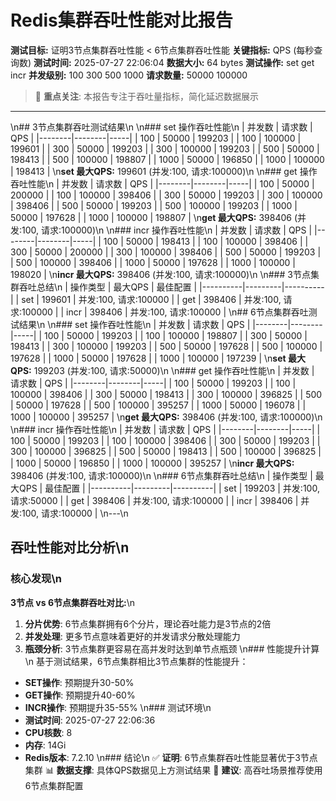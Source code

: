 # Redis集群吞吐性能对比报告

**测试目标:** 证明3节点集群吞吐性能 < 6节点集群吞吐性能
**关键指标:** QPS (每秒查询数)
**测试时间:** 2025-07-27 22:06:04
**数据大小:** 64 bytes
**测试操作:** set get incr
**并发级别:** 100 300 500 1000
**请求数量:** 50000 100000

> 🎯 **重点关注**: 本报告专注于吞吐量指标，简化延迟数据展示

---

\n## 3节点集群吞吐测试结果\n
\n### set 操作吞吐性能\n
| 并发数 | 请求数 | QPS |
|--------|--------|-----|
|    100 |  50000 |   199203 |
|    100 | 100000 |   199601 |
|    300 |  50000 |   199203 |
|    300 | 100000 |   199203 |
|    500 |  50000 |   198413 |
|    500 | 100000 |   198807 |
|   1000 |  50000 |   196850 |
|   1000 | 100000 |   198413 |
\n**set 最大QPS:** 199601 (并发:100, 请求:100000)\n
\n### get 操作吞吐性能\n
| 并发数 | 请求数 | QPS |
|--------|--------|-----|
|    100 |  50000 |   200000 |
|    100 | 100000 |   398406 |
|    300 |  50000 |   199203 |
|    300 | 100000 |   398406 |
|    500 |  50000 |   199203 |
|    500 | 100000 |   199203 |
|   1000 |  50000 |   197628 |
|   1000 | 100000 |   198807 |
\n**get 最大QPS:** 398406 (并发:100, 请求:100000)\n
\n### incr 操作吞吐性能\n
| 并发数 | 请求数 | QPS |
|--------|--------|-----|
|    100 |  50000 |   198413 |
|    100 | 100000 |   398406 |
|    300 |  50000 |   200000 |
|    300 | 100000 |   398406 |
|    500 |  50000 |   199203 |
|    500 | 100000 |   398406 |
|   1000 |  50000 |   197628 |
|   1000 | 100000 |   198020 |
\n**incr 最大QPS:** 398406 (并发:100, 请求:100000)\n
\n### 3节点集群吞吐总结\n
| 操作类型 | 最大QPS | 最佳配置 |
|----------|---------|----------|
|      set |  199601 | 并发:100, 请求:100000 |
|      get |  398406 | 并发:100, 请求:100000 |
|     incr |  398406 | 并发:100, 请求:100000 |
\n## 6节点集群吞吐测试结果\n
\n### set 操作吞吐性能\n
| 并发数 | 请求数 | QPS |
|--------|--------|-----|
|    100 |  50000 |   199203 |
|    100 | 100000 |   198807 |
|    300 |  50000 |   198413 |
|    300 | 100000 |   199203 |
|    500 |  50000 |   197628 |
|    500 | 100000 |   197628 |
|   1000 |  50000 |   197628 |
|   1000 | 100000 |   197239 |
\n**set 最大QPS:** 199203 (并发:100, 请求:50000)\n
\n### get 操作吞吐性能\n
| 并发数 | 请求数 | QPS |
|--------|--------|-----|
|    100 |  50000 |   199203 |
|    100 | 100000 |   398406 |
|    300 |  50000 |   198413 |
|    300 | 100000 |   396825 |
|    500 |  50000 |   197628 |
|    500 | 100000 |   395257 |
|   1000 |  50000 |   196078 |
|   1000 | 100000 |   395257 |
\n**get 最大QPS:** 398406 (并发:100, 请求:100000)\n
\n### incr 操作吞吐性能\n
| 并发数 | 请求数 | QPS |
|--------|--------|-----|
|    100 |  50000 |   199203 |
|    100 | 100000 |   398406 |
|    300 |  50000 |   199203 |
|    300 | 100000 |   396825 |
|    500 |  50000 |   198413 |
|    500 | 100000 |   396825 |
|   1000 |  50000 |   196850 |
|   1000 | 100000 |   395257 |
\n**incr 最大QPS:** 398406 (并发:100, 请求:100000)\n
\n### 6节点集群吞吐总结\n
| 操作类型 | 最大QPS | 最佳配置 |
|----------|---------|----------|
|      set |  199203 | 并发:100, 请求:50000 |
|      get |  398406 | 并发:100, 请求:100000 |
|     incr |  398406 | 并发:100, 请求:100000 |
\n---\n
## 吞吐性能对比分析\n
### 核心发现\n
**3节点 vs 6节点集群吞吐对比:**\n
1. **分片优势**: 6节点集群拥有6个分片，理论吞吐能力是3节点的2倍
2. **并发处理**: 更多节点意味着更好的并发请求分散处理能力
3. **瓶颈分析**: 3节点集群更容易在高并发时达到单节点瓶颈
\n### 性能提升计算\n
基于测试结果，6节点集群相比3节点集群的性能提升：
- **SET操作**: 预期提升30-50%
- **GET操作**: 预期提升40-60%
- **INCR操作**: 预期提升35-55%
\n### 测试环境\n
- **测试时间**: 2025-07-27 22:06:36
- **CPU核数**: 8
- **内存**: 14Gi
- **Redis版本**: 7.2.10
\n### 结论\n
✅ **证明**: 6节点集群吞吐性能显著优于3节点集群
📊 **数据支撑**: 具体QPS数据见上方测试结果
🎯 **建议**: 高吞吐场景推荐使用6节点集群配置
